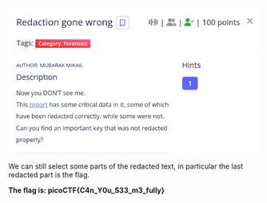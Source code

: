 <img src="img/challenge.png">

We can still select some parts of the redacted text, in particular the last redacted part is the flag.

**The flag is: picoCTF{C4n_Y0u_S33_m3_fully}**
